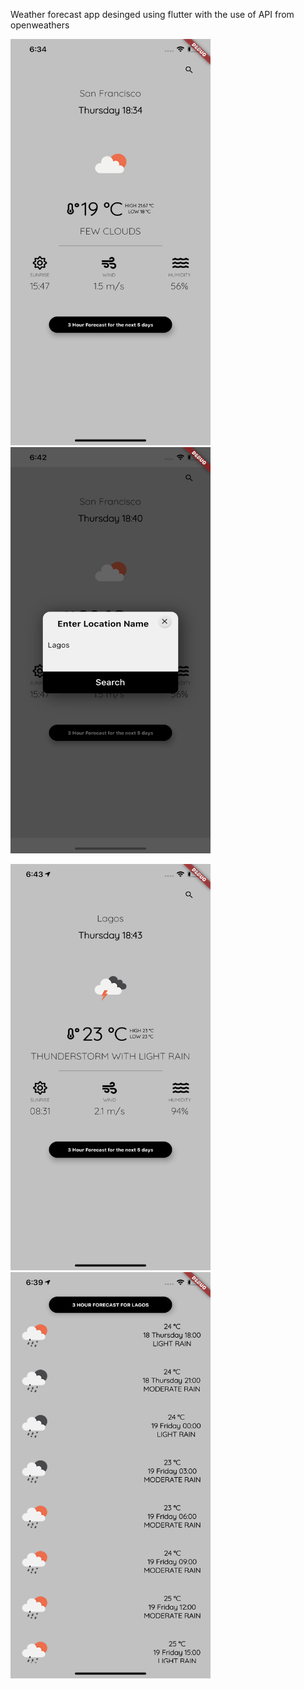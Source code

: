Weather forecast app desinged using flutter with the use of API from openweathers

<img src="fonts/Simulator Screen Shot - iPhone 11 Pro Max - 2020-06-18 at 18.34.52.png" height="650" width="320"/> <img src="fonts/Simulator Screen Shot - iPhone 11 Pro Max - 2020-06-18 at 18.42.56.png" height="650" width="320"/> <br>


<img src="fonts/Simulator Screen Shot - iPhone 11 Pro Max - 2020-06-18 at 18.43.22.png" height="650" width="320"/> <img src="fonts/Simulator Screen Shot - iPhone 11 Pro Max - 2020-06-18 at 18.39.46.png" height="650" width="320"/> <br>
